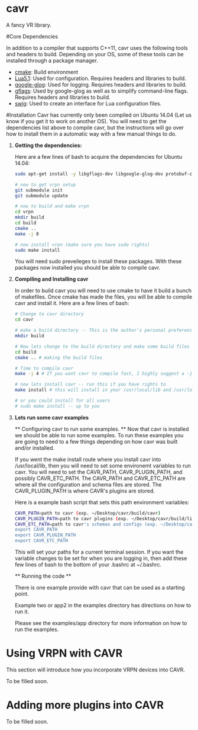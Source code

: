 cavr
====

A fancy VR library.

#Core Dependencies

In addition to a compiler that supports C++11, cavr uses the following tools and headers to build. Depending on your OS, some of these tools can be installed through a package manager.

* [cmake](http://www.cmake.org/): Build environment
* [Lua5.1](http://www.lua.org/): Used for configuration. Requires headers and libraries to build.
* [google-glog](https://code.google.com/p/google-glog/): Used for logging. Requires headers and libraries to build.
* [gflags](https://code.google.com/p/gflags/): Used by google-glog as well as to simplify command-line flags. Requires headers and libraries to build.
* [swig](http://www.swig.org/): Used to create an interface for Lua configuration files.


#Installation
Cavr has currently only been compiled on Ubuntu 14.04 (Let us know if you get it to work on another OS). 
You will need to get the dependencies list above to compile cavr, but the instructions will go over how to install them in a automatic way with a few manual things to do.

1.  **Getting the dependencies:**

    Here are a few lines of bash to acquire the dependencies for Ubuntu 14.04:
    ```bash
    sudo apt-get install -y libgflags-dev libgoogle-glog-dev protobuf-compiler libprotobuf-dev swig libzmq-dev liblua5.1-dev cmake
    
    # now to get vrpn setup
    git submodule init
    git submodule update
    
    # now to build and make vrpn
    cd vrpn
    mkdir build
    cd build
    cmake ..
    make -j 8
    
    # now install vrpn (make sure you have sudo rights)
    sudo make install
    ```
    
    You will need sudo preveileges to install these packages. 
    With these packages now installed you should be able to compile cavr.

2. **Compiling and Installing cavr**

    In order to build cavr you will need to use cmake to have it build a bunch of makefiles. Once cmake has made the files,     you will be able to compile cavr and install it. Here are a few lines of bash:

    ```bash
    # Change to cavr directory
    cd cavr

    # make a build directory -- This is the author's personal preference for cmake.
    mkdir build

    # Now lets change to the build directory and make some build files
    cd build
    cmake .. # making the build files

    # Time to compile cavr
    make -j 4 # If you want cavr to compile fast, I highly suggest a -j # to have make run parallel jobs.

    # now lets install cavr -- run this if you have rights to
    make install # this will install in your /usr/local/lib and /usr/local/include

    # or you could install for all users
    # sudo make install -- up to you 

    ```

3.  **Lets run some cavr examples**

    ** Configuring cavr to run some examples. ** 
    Now that cavr is installed we should be able to run some examples.
    To run these examples you are going to need to a few things depending on how cavr was built and/or installed.
    
    If you went the make install route where you install cavr into /usr/local/lib, then you will need to set some environemt     variables to run cavr. You will need to set the CAVR_PATH, CAVR_PLUGIN_PATH, and possibly CAVR_ETC_PATH. The CAVR_PATH      and CAVR_ETC_PATH are where all the configuration and schema files are stored. The CAVR_PLUGIN_PATH is where CAVR's         plugins are stored. 
    
    Here is a example bash script that sets this path environment variables:
    ```bash
    CAVR_PATH=path to cavr (exp. ~/Desktop/cavr/build/cavr)
    CAVR_PLUGIN_PATH=path to cavr plugins (exp. ~/Desktop/cavr/build/lib/plugins 
    CAVR_ETC_PATH=path to cavr's schemas and configs (exp. ~/Desktop/cavr/etc)
    export CAVR_PATH
    export CAVR_PLUGIN_PATH
    export CAVR_ETC_PATH
    ```
    
    This will set your paths for a current terminal session. If you want the variable changes to be set for when you are        logging in, then add these few lines of bash to the bottom of your .bashrc at ~/.bashrc.
    
    ** Running the code **
    
    There is one example provide with cavr that can be used as a starting point.
    
    Example two or app2 in the examples directory has directions on how to run it. 
    
    Please see the examples/app directory for more information on how to run the examples.
    
# Using VRPN with CAVR

This section will introduce how you incorporate VRPN devices into CAVR.

To be filled soon.

# Adding more plugins into CAVR

To be filled soon. 
    
    
